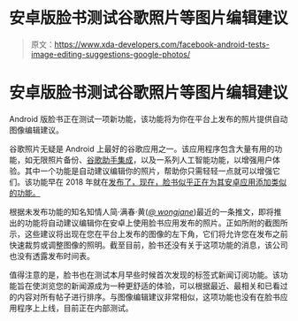 # 安卓版脸书测试谷歌照片等图片编辑建议

> 原文：<https://www.xda-developers.com/facebook-android-tests-image-editing-suggestions-google-photos/>

# 安卓版脸书测试谷歌照片等图片编辑建议

Android 版脸书正在测试一项新功能，该功能将为你在平台上发布的照片提供自动图像编辑建议。

谷歌照片无疑是 Android 上最好的谷歌应用之一。该应用程序包含大量有用的功能，如无限照片备份、[谷歌助手集成](https://www.xda-developers.com/google-photos-renames-assistant-tab-for-you/)，以及一系列人工智能功能，以增强用户体验。其中一个功能是自动建议编辑你的照片，帮助你只需轻轻一点就可以增强它们。该功能早在 2018 年就在[发布了，现在，脸书似乎正在为其安卓应用添加类似的功能。](https://www.xda-developers.com/gmail-smart-compose-google-photos-one-tap/)

根据未发布功能的知名知情人简·满春·黄([*@ wongjane*](https://mobile.twitter.com/wongmjane))最近的一条推文，即将推出的功能将自动建议编辑你在安卓上使用脸书应用发布的照片。正如所附的截图所示，这些建议将出现在您在平台上发布的图像的左下角，它们将允许您在发布之前快速裁剪或调整图像的照明。截至目前，脸书还没有关于这项功能的消息，该公司也没有透露发布时间表。

值得注意的是，脸书也在测试本月早些时候首次发现的标签式新闻订阅功能。该功能旨在使浏览您的新闻源成为一种更舒适的体验，可以根据最近、最相关和已看过的内容对所有帖子进行排序。与图像编辑建议非常相似，这项功能也没有在脸书应用程序上上线，目前正在内部测试。